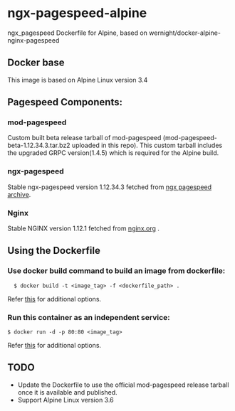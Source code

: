 # ngx-pagespeed-alpine
ngx_pagespeed Dockerfile for Alpine, based on wernight/docker-alpine-nginx-pagespeed

## Docker base
This image is based on Alpine Linux version 3.4

## Pagespeed Components:
### mod-pagespeed
Custom built beta release tarball of mod-pagespeed (mod-pagespeed-beta-1.12.34.3.tar.bz2 uploaded in this repo). This custom tarball includes the upgraded GRPC version(1.4.5) which is required for the Alpine build.
### ngx-pagespeed
Stable ngx-pagespeed version 1.12.34.3 fetched from [ngx pagespeed archive](https://github.com/pagespeed/ngx_pagespeed/archive/v1.12.34.3-stable.tar.gz).
### Nginx
Stable NGINX version 1.12.1 fetched from [nginx.org](http://nginx.org/download/nginx-1.12.1.tar.gz) .

## Using the Dockerfile
### Use docker build command to build an image from dockerfile:
      $ docker build -t <image_tag> -f <dockerfile_path> .
  Refer [this](https://docs.docker.com/engine/reference/commandline/build/) for additional options.

### Run this container as an independent service:
    $ docker run -d -p 80:80 <image_tag>
  Refer [this](https://docs.docker.com/engine/reference/run/) for additional options.

## TODO
- Update the Dockerfile to use the official mod-pagespeed release tarball once it is available and published.
- Support Alpine Linux version 3.6
